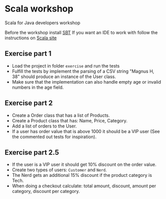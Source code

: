 # Scala workshop
Scala for Java developers workshop

Before the workshop install [SBT](https://www.scala-sbt.org/1.0/docs/Setup.html)
If you want an IDE to work with follow the instructions on [Scala site](https://www.scala-lang.org/download/)

## Exercise part 1
- Load the project in folder `exercise` and run the tests
- Fulfill the tests by implement the parsing of a CSV string "Magnus H, 38" should produce an instance of the User class.
- Make sure that the implementation can also handle empty age or invalid numbers in the age field.

## Exercise part 2
- Create a Order class that has a list of Products.
- Create a Product class that has: Name, Price, Category.
- Add a list of orders to the User.
- If a user has order value that is above 1000 it should be a VIP user (See the commented out tests for inspiration).

## Exercise part 2.5
- If the user is a VIP user it should get 10% discount on the order value.
- Create two types of users: `Customer` and `Nerd`.
- The Nerd gets an additional 15% discount if the product category is Tech.
- When doing a checkout calculate: total amount, discount, amount per category, discount per category.
